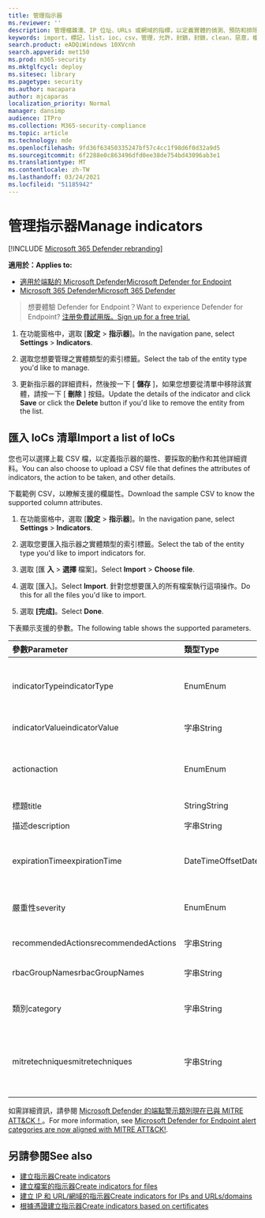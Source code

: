 ```yaml
---
title: 管理指示器
ms.reviewer: ''
description: 管理檔雜湊、IP 位址、URLs 或網域的指標，以定義實體的偵測、預防和排除。
keywords: import，標記，list，ioc，csv，管理，允許，封鎖，封鎖，clean，惡意，檔案雜湊，ip 位址，url，網域
search.product: eADQiWindows 10XVcnh
search.appverid: met150
ms.prod: m365-security
ms.mktglfcycl: deploy
ms.sitesec: library
ms.pagetype: security
ms.author: macapara
author: mjcaparas
localization_priority: Normal
manager: dansimp
audience: ITPro
ms.collection: M365-security-compliance
ms.topic: article
ms.technology: mde
ms.openlocfilehash: 9fd36f63450335247bf57c4cc1f98d6f0d32a9d5
ms.sourcegitcommit: 6f2288e0c863496dfd0ee38de754bd43096ab3e1
ms.translationtype: MT
ms.contentlocale: zh-TW
ms.lasthandoff: 03/24/2021
ms.locfileid: "51185942"
---
```

# <a name="manage-indicators"></a><span data-ttu-id="4d147-104">管理指示器</span><span class="sxs-lookup"><span data-stu-id="4d147-104">Manage indicators</span></span>

[!INCLUDE [Microsoft 365 Defender rebranding](../../includes/microsoft-defender.md)]


<span data-ttu-id="4d147-105">**適用於：**</span><span class="sxs-lookup"><span data-stu-id="4d147-105">**Applies to:**</span></span>
- [<span data-ttu-id="4d147-106">適用於端點的 Microsoft Defender</span><span class="sxs-lookup"><span data-stu-id="4d147-106">Microsoft Defender for Endpoint</span></span>](https://go.microsoft.com/fwlink/p/?linkid=2154037)
- [<span data-ttu-id="4d147-107">Microsoft 365 Defender</span><span class="sxs-lookup"><span data-stu-id="4d147-107">Microsoft 365 Defender</span></span>](https://go.microsoft.com/fwlink/?linkid=2118804)


><span data-ttu-id="4d147-108">想要體驗 Defender for Endpoint？</span><span class="sxs-lookup"><span data-stu-id="4d147-108">Want to experience Defender for Endpoint?</span></span> [<span data-ttu-id="4d147-109">注册免費試用版。</span><span class="sxs-lookup"><span data-stu-id="4d147-109">Sign up for a free trial.</span></span>](https://www.microsoft.com/en-us/WindowsForBusiness/windows-atp?ocid=docs-wdatp-automationexclusionlist-abovefoldlink)


1. <span data-ttu-id="4d147-110">在功能窗格中，選取 [**設定**  >  **指示器**]。</span><span class="sxs-lookup"><span data-stu-id="4d147-110">In the navigation pane, select **Settings** > **Indicators**.</span></span>

2. <span data-ttu-id="4d147-111">選取您想要管理之實體類型的索引標籤。</span><span class="sxs-lookup"><span data-stu-id="4d147-111">Select the tab of the entity type you'd like to manage.</span></span>  

3. <span data-ttu-id="4d147-112">更新指示器的詳細資料，然後按一下 [ **儲存** ]，如果您想要從清單中移除該實體，請按一下 [ **刪除** ] 按鈕。</span><span class="sxs-lookup"><span data-stu-id="4d147-112">Update the details of the indicator and click **Save** or click the **Delete** button if you'd like to remove the entity from the list.</span></span>

## <a name="import-a-list-of-iocs"></a><span data-ttu-id="4d147-113">匯入 IoCs 清單</span><span class="sxs-lookup"><span data-stu-id="4d147-113">Import a list of IoCs</span></span>

<span data-ttu-id="4d147-114">您也可以選擇上載 CSV 檔，以定義指示器的屬性、要採取的動作和其他詳細資料。</span><span class="sxs-lookup"><span data-stu-id="4d147-114">You can also choose to upload a CSV file that defines the attributes of indicators, the action to be taken, and other details.</span></span>

<span data-ttu-id="4d147-115">下載範例 CSV，以瞭解支援的欄屬性。</span><span class="sxs-lookup"><span data-stu-id="4d147-115">Download the sample CSV to know the supported column attributes.</span></span>

1. <span data-ttu-id="4d147-116">在功能窗格中，選取 [**設定**  >  **指示器**]。</span><span class="sxs-lookup"><span data-stu-id="4d147-116">In the navigation pane, select **Settings** > **Indicators**.</span></span>

2. <span data-ttu-id="4d147-117">選取您要匯入指示器之實體類型的索引標籤。</span><span class="sxs-lookup"><span data-stu-id="4d147-117">Select the tab of the entity type you'd like to import indicators for.</span></span>

3. <span data-ttu-id="4d147-118">選取 [匯 **入**  >  **選擇** 檔案]。</span><span class="sxs-lookup"><span data-stu-id="4d147-118">Select **Import** > **Choose file**.</span></span> 

4. <span data-ttu-id="4d147-119">選取 [匯入]。</span><span class="sxs-lookup"><span data-stu-id="4d147-119">Select **Import**.</span></span> <span data-ttu-id="4d147-120">針對您想要匯入的所有檔案執行這項操作。</span><span class="sxs-lookup"><span data-stu-id="4d147-120">Do this for all the files you'd like to import.</span></span> 

5. <span data-ttu-id="4d147-121">選取 **[完成]**。</span><span class="sxs-lookup"><span data-stu-id="4d147-121">Select **Done**.</span></span>

<span data-ttu-id="4d147-122">下表顯示支援的參數。</span><span class="sxs-lookup"><span data-stu-id="4d147-122">The following table shows the supported parameters.</span></span>

<span data-ttu-id="4d147-123">參數</span><span class="sxs-lookup"><span data-stu-id="4d147-123">Parameter</span></span> | <span data-ttu-id="4d147-124">類型</span><span class="sxs-lookup"><span data-stu-id="4d147-124">Type</span></span>    |   <span data-ttu-id="4d147-125">描述</span><span class="sxs-lookup"><span data-stu-id="4d147-125">Description</span></span>
:---|:---|:---
<span data-ttu-id="4d147-126">indicatorType</span><span class="sxs-lookup"><span data-stu-id="4d147-126">indicatorType</span></span> | <span data-ttu-id="4d147-127">Enum</span><span class="sxs-lookup"><span data-stu-id="4d147-127">Enum</span></span> | <span data-ttu-id="4d147-128">指標的類型。</span><span class="sxs-lookup"><span data-stu-id="4d147-128">Type of the indicator.</span></span> <span data-ttu-id="4d147-129">可能的值為： "FileSha1"、"FileSha256"、"IpAddress"、"DomainName" 和 "Url"。</span><span class="sxs-lookup"><span data-stu-id="4d147-129">Possible values are: "FileSha1", "FileSha256", "IpAddress", "DomainName" and "Url".</span></span> <span data-ttu-id="4d147-130">**Required**</span><span class="sxs-lookup"><span data-stu-id="4d147-130">**Required**</span></span>
<span data-ttu-id="4d147-131">indicatorValue</span><span class="sxs-lookup"><span data-stu-id="4d147-131">indicatorValue</span></span> | <span data-ttu-id="4d147-132">字串</span><span class="sxs-lookup"><span data-stu-id="4d147-132">String</span></span> | <span data-ttu-id="4d147-133">[指示器](ti-indicator.md)實體的身分識別。</span><span class="sxs-lookup"><span data-stu-id="4d147-133">Identity of the [Indicator](ti-indicator.md) entity.</span></span> <span data-ttu-id="4d147-134">**Required**</span><span class="sxs-lookup"><span data-stu-id="4d147-134">**Required**</span></span>
<span data-ttu-id="4d147-135">action</span><span class="sxs-lookup"><span data-stu-id="4d147-135">action</span></span> | <span data-ttu-id="4d147-136">Enum</span><span class="sxs-lookup"><span data-stu-id="4d147-136">Enum</span></span> | <span data-ttu-id="4d147-137">將在組織中探索指示器時所採取的動作。</span><span class="sxs-lookup"><span data-stu-id="4d147-137">The action that will be taken if the indicator will be discovered in the organization.</span></span> <span data-ttu-id="4d147-138">可能的值為： "Alert"、"AlertAndBlock" 和 "允許"。</span><span class="sxs-lookup"><span data-stu-id="4d147-138">Possible values are: "Alert", "AlertAndBlock", and "Allowed".</span></span> <span data-ttu-id="4d147-139">**Required**</span><span class="sxs-lookup"><span data-stu-id="4d147-139">**Required**</span></span>
<span data-ttu-id="4d147-140">標題</span><span class="sxs-lookup"><span data-stu-id="4d147-140">title</span></span> | <span data-ttu-id="4d147-141">String</span><span class="sxs-lookup"><span data-stu-id="4d147-141">String</span></span> | <span data-ttu-id="4d147-142">指示器警示標題。</span><span class="sxs-lookup"><span data-stu-id="4d147-142">Indicator alert title.</span></span> <span data-ttu-id="4d147-143">**Required**</span><span class="sxs-lookup"><span data-stu-id="4d147-143">**Required**</span></span>
<span data-ttu-id="4d147-144">描述</span><span class="sxs-lookup"><span data-stu-id="4d147-144">description</span></span> | <span data-ttu-id="4d147-145">字串</span><span class="sxs-lookup"><span data-stu-id="4d147-145">String</span></span> |  <span data-ttu-id="4d147-146">標記的描述。</span><span class="sxs-lookup"><span data-stu-id="4d147-146">Description of the indicator.</span></span> <span data-ttu-id="4d147-147">**Required**</span><span class="sxs-lookup"><span data-stu-id="4d147-147">**Required**</span></span>
<span data-ttu-id="4d147-148">expirationTime</span><span class="sxs-lookup"><span data-stu-id="4d147-148">expirationTime</span></span> | <span data-ttu-id="4d147-149">DateTimeOffset</span><span class="sxs-lookup"><span data-stu-id="4d147-149">DateTimeOffset</span></span> | <span data-ttu-id="4d147-150">指示器的到期時間，格式為 YYYY-MM-DDTHH： MM： SS。0Z。</span><span class="sxs-lookup"><span data-stu-id="4d147-150">The expiration time of the indicator in the following format YYYY-MM-DDTHH:MM:SS.0Z.</span></span> <span data-ttu-id="4d147-151">**Optional**</span><span class="sxs-lookup"><span data-stu-id="4d147-151">**Optional**</span></span>
<span data-ttu-id="4d147-152">嚴重性</span><span class="sxs-lookup"><span data-stu-id="4d147-152">severity</span></span> | <span data-ttu-id="4d147-153">Enum</span><span class="sxs-lookup"><span data-stu-id="4d147-153">Enum</span></span> | <span data-ttu-id="4d147-154">指標的嚴重性。</span><span class="sxs-lookup"><span data-stu-id="4d147-154">The severity of the indicator.</span></span> <span data-ttu-id="4d147-155">可能的值為：「資訊」、「低」、「中」和「高」。</span><span class="sxs-lookup"><span data-stu-id="4d147-155">Possible values are: "Informational", "Low", "Medium" and "High".</span></span> <span data-ttu-id="4d147-156">**Optional**</span><span class="sxs-lookup"><span data-stu-id="4d147-156">**Optional**</span></span>
<span data-ttu-id="4d147-157">recommendedActions</span><span class="sxs-lookup"><span data-stu-id="4d147-157">recommendedActions</span></span> | <span data-ttu-id="4d147-158">字串</span><span class="sxs-lookup"><span data-stu-id="4d147-158">String</span></span> | <span data-ttu-id="4d147-159">TI 指標警示建議的動作。</span><span class="sxs-lookup"><span data-stu-id="4d147-159">TI indicator alert recommended actions.</span></span> <span data-ttu-id="4d147-160">**Optional**</span><span class="sxs-lookup"><span data-stu-id="4d147-160">**Optional**</span></span>
<span data-ttu-id="4d147-161">rbacGroupNames</span><span class="sxs-lookup"><span data-stu-id="4d147-161">rbacGroupNames</span></span> | <span data-ttu-id="4d147-162">字串</span><span class="sxs-lookup"><span data-stu-id="4d147-162">String</span></span> | <span data-ttu-id="4d147-163">標記將套用到的 RBAC 群組名稱的以逗號分隔的清單。</span><span class="sxs-lookup"><span data-stu-id="4d147-163">Comma-separated list of RBAC group names the indicator would be applied to.</span></span> <span data-ttu-id="4d147-164">**Optional**</span><span class="sxs-lookup"><span data-stu-id="4d147-164">**Optional**</span></span>
<span data-ttu-id="4d147-165">類別</span><span class="sxs-lookup"><span data-stu-id="4d147-165">category</span></span> | <span data-ttu-id="4d147-166">字串</span><span class="sxs-lookup"><span data-stu-id="4d147-166">String</span></span> | <span data-ttu-id="4d147-167">警示的類別。</span><span class="sxs-lookup"><span data-stu-id="4d147-167">Category of the alert.</span></span> <span data-ttu-id="4d147-168">範例包括：執行和憑證存取。</span><span class="sxs-lookup"><span data-stu-id="4d147-168">Examples include: Execution and credential access.</span></span> <span data-ttu-id="4d147-169">**Optional**</span><span class="sxs-lookup"><span data-stu-id="4d147-169">**Optional**</span></span>
<span data-ttu-id="4d147-170">mitretechniques</span><span class="sxs-lookup"><span data-stu-id="4d147-170">mitretechniques</span></span>| <span data-ttu-id="4d147-171">字串</span><span class="sxs-lookup"><span data-stu-id="4d147-171">String</span></span> | <span data-ttu-id="4d147-172">MITRE 以逗號分隔)  (的技術代碼/識別碼。</span><span class="sxs-lookup"><span data-stu-id="4d147-172">MITRE techniques code/id (comma separated).</span></span> <span data-ttu-id="4d147-173">如需詳細資訊，請參閱[Enterprise 戰術](https://attack.mitre.org/tactics/enterprise/)。</span><span class="sxs-lookup"><span data-stu-id="4d147-173">For more information, see [Enterprise tactics](https://attack.mitre.org/tactics/enterprise/).</span></span> <span data-ttu-id="4d147-174">**選用** 建議您在 MITRE 技術時新增類別中的值。</span><span class="sxs-lookup"><span data-stu-id="4d147-174">**Optional** It is recommended to add a value in category when a MITRE technique.</span></span>

<span data-ttu-id="4d147-175">如需詳細資訊，請參閱 [Microsoft Defender 的端點警示類別現在已與 MITRE ATT&CK！](https://techcommunity.microsoft.com/t5/microsoft-defender-for-endpoint/microsoft-defender-atp-alert-categories-are-now-aligned-with/ba-p/732748)。</span><span class="sxs-lookup"><span data-stu-id="4d147-175">For more information, see [Microsoft Defender for Endpoint alert categories are now aligned with MITRE ATT&CK!](https://techcommunity.microsoft.com/t5/microsoft-defender-for-endpoint/microsoft-defender-atp-alert-categories-are-now-aligned-with/ba-p/732748).</span></span>


## <a name="see-also"></a><span data-ttu-id="4d147-176">另請參閱</span><span class="sxs-lookup"><span data-stu-id="4d147-176">See also</span></span>
- [<span data-ttu-id="4d147-177">建立指示器</span><span class="sxs-lookup"><span data-stu-id="4d147-177">Create indicators</span></span>](manage-indicators.md)
- [<span data-ttu-id="4d147-178">建立檔案的指示器</span><span class="sxs-lookup"><span data-stu-id="4d147-178">Create indicators for files</span></span>](indicator-file.md)
- [<span data-ttu-id="4d147-179">建立 IP 和 URL/網域的指示器</span><span class="sxs-lookup"><span data-stu-id="4d147-179">Create indicators for IPs and URLs/domains</span></span>](indicator-ip-domain.md)
- [<span data-ttu-id="4d147-180">根據憑證建立指示器</span><span class="sxs-lookup"><span data-stu-id="4d147-180">Create indicators based on certificates</span></span>](indicator-certificates.md)
